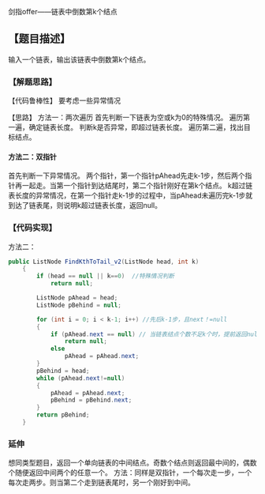剑指offer——链表中倒数第k个结点
## 【题目描述】
输入一个链表，输出该链表中倒数第k个结点。

### 【解题思路】
【代码鲁棒性】
要考虑一些异常情况

【思路】
方法一：两次遍历
首先判断一下链表为空或k为0的特殊情况。
遍历第一遍，确定链表长度。
判断k是否异常，即超过链表长度。
遍历第二遍，找出目标结点。
#### 方法二：双指针
首先判断一下异常情况。
两个指针，第一个指针pAhead先走k-1步，然后两个指针再一起走。当第一个指针到达结尾时，第二个指针刚好在第k个结点。
k超过链表长度的异常情况，在第一个指针走k-1步的过程中，当pAhead未遍历完k-1步就到达了链表尾，则说明k超过链表长度，返回null。

### 【代码实现】
方法二：

```java
public ListNode FindKthToTail_v2(ListNode head, int k)
    {
        if (head == null || k==0)  //特殊情况判断
            return null;

        ListNode pAhead = head;
        ListNode pBehind = null;

        for (int i = 0; i < k-1; i++) //先后k-1步，且next！=null
        {
            if (pAhead.next == null) // 当链表结点个数不足k个时，提前返回null
                return null;
            else
                pAhead = pAhead.next;
        }
        pBehind = head;
        while (pAhead.next!=null)
        {
            pAhead = pAhead.next;
            pBehind = pBehind.next;
        }
        return pBehind;
    }
```


### 延伸
想同类型题目，返回一个单向链表的中间结点。奇数个结点则返回最中间的，偶数个随便返回中间两个的任意一个。
方法：同样是双指针，一个每次走一步，一个每次走两步。则当第二个走到链表尾时，另一个刚好到中间。